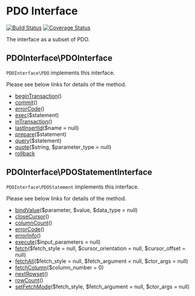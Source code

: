 # PDO Interface

[![Build Status](https://travis-ci.org/emonkak/php-pdo-interface.png)](https://travis-ci.org/emonkak/php-pdo-interface)
[![Coverage Status](https://coveralls.io/repos/emonkak/php-pdo-interface/badge.png)](https://coveralls.io/r/emonkak/php-pdo-interface)

The interface as a subset of PDO.

## PDOInterface\PDOInterface

`PDOInterface\PDO` implements this interface.

Please see below links for details of the method.

- [beginTransaction](http://www.php.net/manual/pdo.begintransaction.php)()
- [commit](http://www.php.net/manual/pdo.commit.php)()
- [errorCode](http://www.php.net/manual/pdo.errorcode.php)()
- [exec](http://www.php.net/manual/pdo.exec.php)($statement)
- [inTransaction](http://www.php.net/manual/pdo.intransaction.php)()
- [lastInsertId](http://www.php.net/manual/pdo.lastinsertid.php)($name = null)
- [prepare](http://www.php.net/manual/pdo.prepare.php)($statement)
- [query](http://www.php.net/manual/pdo.query.php)($statement)
- [quote](http://www.php.net/manual/pdo.quote.php)($string, $parameter_type = null)
- [rollback](http://www.php.net/manual/pdo.rollback.php)

## PDOInterface\PDOStatementInterface

`PDOInterface\PDOStatement` implements this interface.

Please see below links for details of the method.

- [bindValue](http://www.php.net/manual/pdostatement.bindvalue.php)($parameter, $value, $data_type = null)
- [closeCursor](http://www.php.net/manual/pdostatement.closecursor.php)()
- [columnCount](http://www.php.net/manual/pdostatement.columncount.php)()
- [errorCode](http://www.php.net/manual/pdostatement.errorcode.php)()
- [errorInfo](http://www.php.net/manual/pdostatement.errorinfo.php)()
- [execute](http://www.php.net/manual/pdostatement.execute.php)($input_parameters = null)
- [fetch](http://www.php.net/manual/pdostatement.fetch.php)($fetch\_style = null, $cursor\_orientation = null, $cursor_offset = null)
- [fetchAll](http://www.php.net/manual/pdostatement.fetchall.php)($fetch\_style = null, $fetch\_argument = null, $ctor_args = null)
- [fetchColumn](http://www.php.net/manual/pdostatement.fetchcolumn.php)($column_number = 0)
- [nextRowset](http://www.php.net/manual/pdostatement.nextrowset.php)()
- [rowCount](http://www.php.net/manual/pdostatement.rowcount.php)()
- [setFetchMode](http://www.php.net/manual/pdostatement.setfetchmode.php)($fetch_style, $fetch_argument = null, $ctor_args = null)
